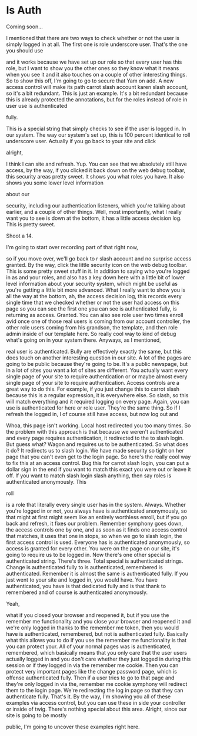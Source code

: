 # Is Auth

Coming soon...

I mentioned that there are two ways to check whether or not the user is simply logged in at all. The first one is role underscore user. That's the one you should use 

and it works because we have set up our role so that every user has this role, but I want to show you the other ones so they know what it means when you see it and it also touches on a couple of other interesting things. So to show this off, I'm going to go to secure that Yam on add. A new access control will make its path carrot slash account karen slash account, so it's a bit redundant. This is just an example. It's a bit redundant because this is already protected the annotations, but for the roles instead of role in user use is authenticated 

fully. 

This is a special string that simply checks to see if the user is logged in. In our system. The way our system's set up, this is 100 percent identical to roll underscore user. Actually if you go back to your site and click 

alright, 

I think I can site and refresh. Yup. You can see that we absolutely still have access, by the way, if you clicked it back down on the web debug toolbar, this security areas pretty sweet. It shows you what roles you have. It also shows you some lower level information 

about our 

security, including our authentication listeners, which you're talking about earlier, and a couple of other things. Well, most importantly, what I really want you to see is down at the bottom, it has a little access decision log. This is pretty sweet. 

Shoot a 14. 

I'm going to start over recording part of that right now, 

so if you move over, we'll go back to r slash account and no surprise access granted. By the way, click the little security icon on the web debug toolbar. This is some pretty sweet stuff in it. In addition to saying who you're logged in as and your roles, and also has a key down here with a little bit of lower level information about your security system, which might be useful as you're getting a little bit more advanced. What I really want to show you is all the way at the bottom, ah, the access decision log, this records every single time that we checked whether or not the user had access on this page so you can see the first one you can see is authenticated fully, is returning as access. Granted. You can also see role user two times enroll avid once one of those real users is coming from our account controller, the other role users coming from his grandson, the template, and then role admin inside of our template here. So really cool way to kind of debug what's going on in your system there. Anyways, as I mentioned, 

real user is authenticated. Bully are effectively exactly the same, but this does touch on another interesting question in our site. A lot of the pages are going to be public because they're going to be. It's a public newspage, but in a lot of sites you want a lot of sites are different. You actually want every single page of your site to require authentication or or maybe almost every single page of your site to require authentication. Access controls are a great way to do this. For example, if you just change this to carrot slash because this is a regular expression, it is everywhere else. So slash, so this will match everything and it required logging on every page. Again, you can use is authenticated for here or role user. They're the same thing. So if I refresh the logged in, I of course still have access, but now log out and 

Whoa, this page isn't working. Local host redirected you too many times. So the problem with this approach is that because we weren't authenticated and every page requires authentication, it redirected to the to slash login. But guess what? Wagon and requires us to be authenticated. So what does it do? It redirects us to slash login. We have made security so tight on her page that you can't even get to the login page. So here's the really cool way to fix this at an access control. Bug this for carrot slash login, you can put a dollar sign in the end if you want to match this exact you were out or leave it off. If you want to match slash login slash anything, then say roles is authenticated anonymously. This 

roll 

is a role that literally every single user has in the system. Always. Whether you're logged in or not, you always have is authenticated anonymously, so that might at first might seem like an entirely worthless enroll, but if you go back and refresh, it fixes our problem. Remember symphony goes down, the access controls one by one, and as soon as it finds one access control that matches, it uses that one in stops, so when we go to slash login, the first access control is used. Everyone has is authenticated anonymously, so access is granted for every other. You were on the page on our site, it's going to require us to be logged in. Now there's one other special is authenticated string. There's three. Total special is authenticated strings. Change is authenticated fully to is authenticated, remembered is authenticated. Remember it is almost the same is authenticated fully. If you just went to your site and logged in, you would have. You have authenticated, you have is that dedicated fully and is that thank to remembered and of course is authenticated anonymously. 

Yeah, 

what if you closed your browser and reopened it, but if you use the remember me functionality and you close your browser and reopened it and we're only logged in thanks to the remember me token, then you would have is authenticated, remembered, but not is authenticated fully. Basically what this allows you to do if you use the remember me functionality is that you can protect your. All of your normal pages was is authenticated, remembered, which basically means that you only care that the user users actually logged in and you don't care whether they just logged in during this session or if they logged in via the remember me cookie. Then you can protect very important pages like the change password page, which is offense authenticated fully. Then if a user tries to go to that page and they're only logged in via the, remember me cookie symphony will redirect them to the login page. We're redirecting the log in page so that they can authenticate fully. That's it. By the way, I'm showing you all of these examples via access control, but you can use these in side your controller or inside of twig. There's nothing special about this area. Alright, since our site is going to be mostly 

public, I'm going to uncover these examples right here.